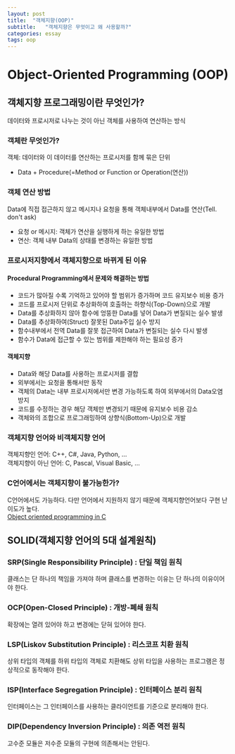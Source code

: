 ```yaml
---
layout: post
title:  "객체지향(OOP)"
subtitle:   "객체지향은 무엇이고 왜 사용할까?"
categories: essay
tags: oop
---
```


# Object-Oriented Programming (OOP)

## 객체지향 프로그래밍이란 무엇인가?
데이터와 프로시저로 나누는 것이 아닌 객체를 사용하여 연산하는 방식

### 객체란 무엇인가?
객체: 데이터와 이 데이터를 연산하는 프로시저를 함께 묶은 단위
- Data + Procedure(=Method or Function or Operation(연산))

### 객체 연산 방법
Data에 직접 접근하지 않고 메시지나 요청을 통해 객체내부에서 Data를 연산(Tell. don't ask)
- 요청 or 메시지: 객체가 연산을 실행하게 하는 유일한 방법
- 연산: 객체 내부 Data의 상태를 변경하는 유일한 방법

### 프로시저지향에서 객체지향으로 바뀌게 된 이유
#### Procedural Programming에서 문제와 해결하는 방법
- 코드가 많아질 수록 기억하고 있어야 할 범위가 증가하며 코드 유지보수 비용 증가
- 코드를 프로시저 단위로 추상화하여 호출하는 하향식(Top-Down)으로 개발  
- Data를 추상화하지 않아 함수에 엉뚱한 Data를 넣어 Data가 변질되는 실수 발생
- Data를 추상화하여(Struct) 잘못된 Data주입 실수 방지  
- 함수내부에서 전역 Data를 잘못 접근하여 Data가 변질되는 실수 다시 발생
- 함수가 Data에 접근할 수 있는 범위를 제한해야 하는 필요성 증가

#### 객체지향
- Data와 해당 Data를 사용하는 프로시저를 결합
- 외부에서는 요청을 통해서만 동작
- 객체의 Data는 내부 프로시저에서만 변경 가능하도록 하여 외부에서의 Data오염 방지
- 코드를 수정하는 경우 해당 객체만 변경되기 때문에 유지보수 비용 감소
- 객체와의 조합으로 프로그래밍하여 상향식(Bottom-Up)으로 개발

### 객체지향 언어와 비객체지향 언어
객체지향인 언어: C++, C#, Java, Python, ...  
객체지향이 아닌 언어: C, Pascal, Visual Basic, ...

### C언어에서는 객체지향이 불가능한가?
C언어에서도 가능하다. 다만 언어에서 지원하지 않기 때문에 객체지향언어보다 구현 난이도가 높다.  
[Object oriented programming in C](http://www.xine-project.org/hackersguide#id324430)



## SOLID(객체지향 언어의 5대 설계원칙)
### SRP(Single Responsibility Principle) : 단일 책임 원칙
클래스는 단 하나의 책임을 가져야 하며 클래스를 변경하는 이유는 단 하나의 이유이어야 한다.

### OCP(Open-Closed Principle) : 개방-폐쇄 원칙
확장에는 열려 있어야 하고 변경에는 닫혀 있어야 한다.

### LSP(Liskov Substitution Principle) : 리스코프 치환 원칙
상위 타입의 객체를 하위 타입의 객체로 치환해도 상위 타입을 사용하는 프로그램은 정상적으로 동작해야 한다.

### ISP(Interface Segregation Principle) : 인터페이스 분리 원칙
인터페이스는 그 인터페이스를 사용하는 클라이언트를 기준으로 분리해야 한다.

### DIP(Dependency Inversion Principle) : 의존 역전 원칙
고수준 모듈은 저수준 모듈의 구현에 의존해서는 안된다.